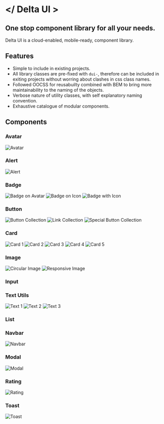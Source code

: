 # </ Delta UI >
## One stop component library for all your needs.

Delta UI is a cloud-enabled, mobile-ready, component library.

## Features
- Simple to include in existing projects.
- All library classes are pre-fixed with `dui-`, therefore can be included in exiting projects without worring about clashes in css class names.
- Followed OOCSS for reusabuilty combined with BEM to bring more maintainability to the naming of the objects.
- Verbose nature of utility classes, with self explanatory naming convention.
- Exhaustive catalogue of modular components.

## Components

### Avatar
![Avatar](/assets/readme/avatar_1.png "Avatar")

### Alert
![Alert](/assets/readme/alert_1.png "Alert")

### Badge
![Badge on Avatar](/assets/readme/badge_1.png "Badge on Avatar")
![Badge on Icon](/assets/readme/badge_2.png "Badge on Icon")
![Badge with Icon](/assets/readme/badge_3.png "Badge with Icon")

### Button
![Button Collection](/assets/readme/button_1.png "Button Collection")
![Link Collection](/assets/readme/button_2.png "Link Collection")
![Special Button Collection](/assets/readme/button_3.png "Special Button Collection")

### Card
![Card 1](/assets/readme/card_1.png "Card 1")
![Card 2](/assets/readme/card_2.png "Card 2")
![Card 3](/assets/readme/card_3.png "Card 3")
![Card 4](/assets/readme/card_4.png "Card 4")
![Card 5](/assets/readme/card_5.png "Card 5")

### Image
![Circular Image](/assets/readme/image_1.png "Circular Image")
![Responsive Image](/assets/readme/image_2.png "Responsive Image")

### Input

### Text Utils
![Text 1](/assets/readme/textutil_1.png "Text 1")
![Text 2](/assets/readme/textutil_2.png "Text 2")
![Text 3](/assets/readme/textutil_3.png "Text 3")

### List

### Navbar
![Navbar](/assets/readme/navbar_1.png "Navbar")

### Modal
![Modal](/assets/readme/modal_1.png "Modal")

### Rating
![Rating](/assets/readme/rating_1.png "Rating")

### Toast
![Toast](/assets/readme/toast_1.png "Toast")
